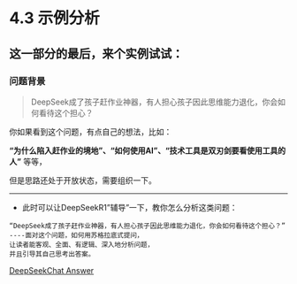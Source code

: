 # 4.3 示例分析
## 这一部分的最后，来个实例试试：

### 问题背景
> DeepSeek成了孩子赶作业神器，有人担心孩子因此思维能力退化，你会如何看待这个担心？

你如果看到这个问题，有点自己的想法，比如：

**“为什么陷入赶作业的境地”、“如何使用AI”、“技术工具是双刃剑要看使用工具的人”** 等等，

但是思路还处于开放状态，需要组织一下。

***
- 此时可以让DeepSeekR1”辅导”一下，教你怎么分析这类问题：


```plaintext
“DeepSeek成了孩子赶作业神器，有人担心孩子因此思维能力退化，你会如何看待这个担心？”
----面对这个问题，如何用苏格拉底式提问，
让读者能客观、全面、有逻辑、深入地分析问题，
并且引导其自己思考出答案。
```

[DeepSeekChat Answer](https://chat.deepseek.com/a/chat/s/6d648d8f-674e-4e63-8147-6f1691106c1d)